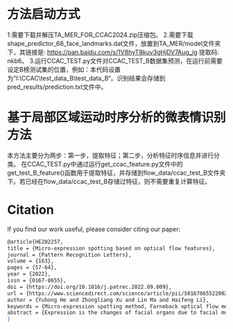 # 方法启动方式
1.需要下载并解压TA_MER_FOR_CCAC2024.zip压缩包。
2.需要下载shape_predictor_68_face_landmarks.dat文件，放置到TA_MER/model文件夹下，其链接是: https://pan.baidu.com/s/1V8hyT8kuv3gHjDV7Aug_ig 提取码: nkb6。
3.运行CCAC_TEST.py文件对CCAC_TEST_B数据集预测，在运行前需要设定B榜测试集的位置，例如：本代码设置为”I:\CCAC\test_data_B\test_data_B“。识别结果会存储到pred_results/prediction.txt文件中。

# 基于局部区域运动时序分析的微表情识别方法
本方法主要分为两步：第一步，提取特征；第二步，分析特征时序信息并进行分类。
在CCAC_TEST.py中通过运行get_ccac_feature.py文件中的get_test_B_feature()函数用于提取特征，并存储到flow_data/ccac_test_B文件夹下。若已经在flow_data/ccac_test_B存储过特征，则不需要重复计算特征。
# Citation
If you find our work useful, please consider citing our paper:
```bash
@article{HE202257,
title = {Micro-expression spotting based on optical flow features},
journal = {Pattern Recognition Letters},
volume = {163},
pages = {57-64},
year = {2022},
issn = {0167-8655},
doi = {https://doi.org/10.1016/j.patrec.2022.09.009},
url = {https://www.sciencedirect.com/science/article/pii/S0167865522002720},
author = {Yuhong He and Zhongliang Xu and Lin Ma and Haifeng Li},
keywords = {Micro-expression spotting method, Farneback optical flow method, Nose tip location-based image alignment, Overlap index},
abstract = {Expression is the changes of facial organs due to facial muscle movement and an important way of human emotional interaction. Neurophysiological studies show that micro-expressions (MEs) are not controlled by subjective consciousness and reflect people's real emotions. That is why MEs have significant value in public security applications. This paper proposes an automatic ME spotting method of high accuracy and interpretability. Firstly, we design the nose tip location-based image alignment method to remove global displacement caused by head shaking. Secondly, according to the action unit definition in the face coding system (FACS), we select fourteen regions of interest (ROI) to capture subtle facial movements. The dense optical flow is introduced to estimate local movements and time-domain variations of the ROIs. Thirdly, we design a peak detection method on the time-domain variation curves to locate the movement intervals precisely. Lastly, we propose an overlapping index to measure the consistency of changes in different organs. Evaluation on the CAS(ME)2 and SAMM Long Video database shows that our ME spotting method may achieve better accuracy with a relatively lower computation cost and can be applied to similar facial image processing applications.}
}
```
